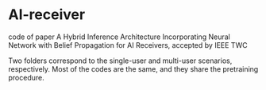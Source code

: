 # AI-receiver
code of paper A Hybrid Inference Architecture Incorporating Neural Network with Belief Propagation for AI Receivers, accepted by IEEE TWC

Two folders correspond to the single-user and multi-user scenarios, respectively. Most of the codes are the same, and they share the pretraining procedure.
